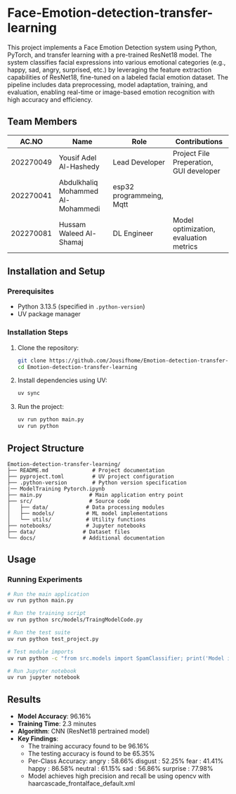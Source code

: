 # Face-Emotion-detection-transfer-learning
This project implements a Face Emotion Detection system using Python, PyTorch, and transfer learning with a pre-trained ResNet18 model. The system classifies facial expressions into various emotional categories (e.g., happy, sad, angry, surprised, etc.) by leveraging the feature extraction capabilities of ResNet18, fine-tuned on a labeled facial emotion dataset. The pipeline includes data preprocessing, model adaptation, training, and evaluation, enabling real-time or image-based emotion recognition with high accuracy and efficiency.

## Team Members
| AC.NO    | Name                   | Role           | Contributions                           |
|----------|------------------------|----------------|-----------------------------------------|
| 202270049| Yousif Adel Al-Hashedy | Lead Developer | Project File Preperation, GUI developer |
| 202270041| Abdulkhaliq Mohammed Al-Mohammedi | esp32 programmeing, Mqtt |
| 202270081| Hussam Waleed Al-Shamaj | DL Engineer | Model optimization, evaluation metrics |

## Installation and Setup

### Prerequisites
- Python 3.13.5 (specified in `.python-version`)
- UV package manager

### Installation Steps
1. Clone the repository:
   ```bash
   git clone https://github.com/Jousifhome/Emotion-detection-transfer-learning.git
   cd Emotion-detection-transfer-learning
   ```

2. Install dependencies using UV:
   ```bash
   uv sync
   ```

3. Run the project:
   ```bash
   uv run python main.py
   uv run python 
   ```

## Project Structure

```
Emotion-detection-transfer-learning/
├── README.md              # Project documentation
├── pyproject.toml         # UV project configuration
├── .python-version        # Python version specification
|── ModelTraining Pytorch.ipynb
├── main.py               # Main application entry point
├── src/                  # Source code
│   ├── data/            # Data processing modules
│   ├── models/          # ML model implementations
│   └── utils/           # Utility functions
├── notebooks/           # Jupyter notebooks
├── data/               # Dataset files
└── docs/               # Additional documentation
```
## Usage
### Running Experiments
```bash
# Run the main application
uv run python main.py

# Run the training script
uv run python src/models/TraingModelCode.py

# Run the test suite
uv run python test_project.py

# Test module imports
uv run python -c "from src.models import SpamClassifier; print('Model imported successfully')"

# Run Jupyter notebook
uv run jupyter notebook  

```

## Results

- **Model Accuracy**: 96.16%
- **Training Time**: 2.3 minutes
- **Algorithm**: CNN (ResNet18 pertrained model)
- **Key Findings**: 
  - The training accuracy found to be 96.16% 
  - The testing accuracy is found to be 65.35%
  -  Per-Class Accuracy:
        angry          : 58.66%
        disgust        : 52.25%
        fear           : 41.41%
        happy          : 86.58%
        neutral        : 61.15%
        sad            : 56.86%
        surprise       : 77.98%
  - Model achieves high precision and recall be using opencv with haarcascade_frontalface_default.xml



